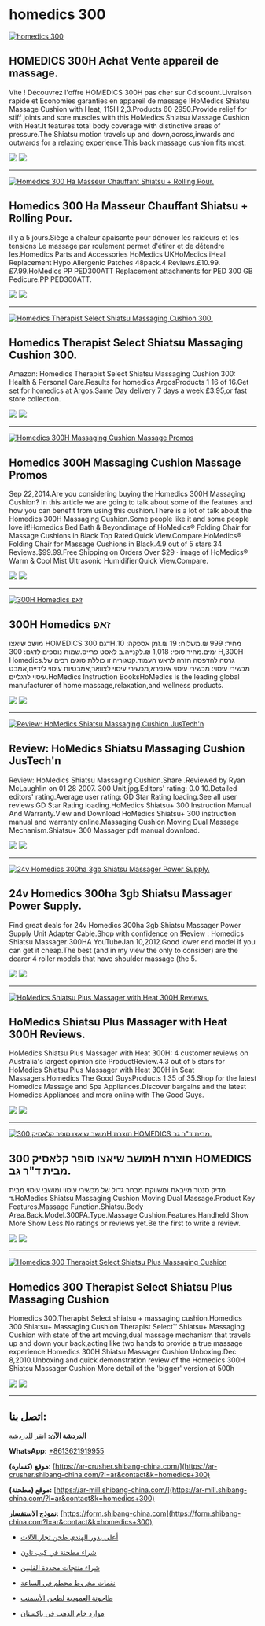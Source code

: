 # homedics 300

<a href="https://swt.shibang-china.com/?l=ar&img&k=homedics+300" target="_blank">![homedics 300](http://static.shibang-china.com/all-800x300/33.jpg)</a>

## HOMEDICS 300H Achat Vente appareil de massage.
Vite ! Découvrez l&#39;offre HOMEDICS 300H pas cher sur Cdiscount.Livraison rapide et Economies garanties en appareil de massage !HoMedics Shiatsu Massage Cushion with Heat, 115H 2,3.Products 60 2950.Provide relief for stiff joints and sore muscles with this HoMedics Shiatsu Massage Cushion with Heat.It features total body coverage with distinctive areas of pressure.The Shiatsu motion travels up and down,across,inwards and outwards for a relaxing experience.This back massage cushion fits most.


<a href="https://whatsapp.shibangsoft.com/WhatsApp.php" target="_blank" title="WhatsApp">![](http://static.shibang-china.com/icon/whatsapp.png)</a> <a href="https://swt.shibang-china.com/?l=ar&icon&k=homedics+300" target="_blank">![](http://static.shibang-china.com/icon/chat-ar.png)</a>

---

<a href="https://swt.shibang-china.com/?l=ar&img&k=homedics+300" target="_blank">![Homedics 300 Ha Masseur Chauffant Shiatsu + Rolling Pour.](http://static.shibang-china.com/all-800x300/781.jpg)</a>

## Homedics 300 Ha Masseur Chauffant Shiatsu + Rolling Pour.
il y a 5 jours.Siège à chaleur apaisante pour dénouer les raideurs et les tensions Le massage par roulement permet d&#39;étirer et de détendre les.Homedics Parts and Accessories HoMedics UKHoMedics iHeal Replacement Hypo Allergenic Patches 48pack.4 Reviews.£10.99.£7.99.HoMedics PP PED300ATT Replacement attachments for PED 300 GB Pedicure.PP PED300ATT.


<a href="https://whatsapp.shibangsoft.com/WhatsApp.php" target="_blank" title="WhatsApp">![](http://static.shibang-china.com/icon/whatsapp.png)</a> <a href="https://swt.shibang-china.com/?l=ar&icon&k=homedics+300" target="_blank">![](http://static.shibang-china.com/icon/chat-ar.png)</a>

---

<a href="https://swt.shibang-china.com/?l=ar&img&k=homedics+300" target="_blank">![Homedics Therapist Select Shiatsu Massaging Cushion 300.](http://static.shibang-china.com/all-800x300/597.jpg)</a>

## Homedics Therapist Select Shiatsu Massaging Cushion 300.
Amazon: Homedics Therapist Select Shiatsu Massaging Cushion 300: Health &amp; Personal Care.Results for homedics ArgosProducts 1 16 of 16.Get set for homedics at Argos.Same Day delivery 7 days a week £3.95,or fast store collection.


<a href="https://whatsapp.shibangsoft.com/WhatsApp.php" target="_blank" title="WhatsApp">![](http://static.shibang-china.com/icon/whatsapp.png)</a> <a href="https://swt.shibang-china.com/?l=ar&icon&k=homedics+300" target="_blank">![](http://static.shibang-china.com/icon/chat-ar.png)</a>

---

<a href="https://swt.shibang-china.com/?l=ar&img&k=homedics+300" target="_blank">![Homedics 300H Massaging Cushion Massage Promos](http://static.shibang-china.com/all-800x300/95.jpg)</a>

## Homedics 300H Massaging Cushion Massage Promos
Sep 22,2014.Are you considering buying the Homedics 300H Massaging Cushion? In this article we are going to talk about some of the features and how you can benefit from using this cushion.There is a lot of talk about the Homedics 300H Massaging Cushion.Some people like it and some people love it!Homedics Bed Bath &amp; Beyondimage of HoMedics® Folding Chair for Massage Cushions in Black Top Rated.Quick View.Compare.HoMedics® Folding Chair for Massage Cushions in Black.4.9 out of 5 stars 34 Reviews.$99.99.Free Shipping on Orders Over $29 &middot; image of HoMedics® Warm &amp; Cool Mist Ultrasonic Humidifier.Quick View.Compare.


<a href="https://whatsapp.shibangsoft.com/WhatsApp.php" target="_blank" title="WhatsApp">![](http://static.shibang-china.com/icon/whatsapp.png)</a> <a href="https://swt.shibang-china.com/?l=ar&icon&k=homedics+300" target="_blank">![](http://static.shibang-china.com/icon/chat-ar.png)</a>

---

<a href="https://swt.shibang-china.com/?l=ar&img&k=homedics+300" target="_blank">![300H Homedics זאפ](http://static.shibang-china.com/all-800x300/988.jpg)</a>

## 300H Homedics זאפ
מושב שיאצו HOMEDICS דגם 300H.מחיר: 999 ₪.משלוח: 19 ₪.זמן אספקה: 10 ימים.מחיר סופי: 1,018 ₪.לקנייה.ב לאסט פרייס.שמות נוספים לדגם: 300 H,300H Homedics.גרסה להדפסה חזרה לראש העמוד.קטגוריה זו כוללת סוגים רבים של מכשירי עיסוי: מכשירי עיסוי אינפרא,מכשירי עיסוי לצוואר,אמבטיות עיסוי לידיים,אמבט עיסוי לרגליים.HoMedics Instruction BooksHoMedics is the leading global manufacturer of home massage,relaxation,and wellness products.


<a href="https://whatsapp.shibangsoft.com/WhatsApp.php" target="_blank" title="WhatsApp">![](http://static.shibang-china.com/icon/whatsapp.png)</a> <a href="https://swt.shibang-china.com/?l=ar&icon&k=homedics+300" target="_blank">![](http://static.shibang-china.com/icon/chat-ar.png)</a>

---

<a href="https://swt.shibang-china.com/?l=ar&img&k=homedics+300" target="_blank">![Review: HoMedics Shiatsu Massaging Cushion JusTech&#39;n](http://static.shibang-china.com/all-800x300/1223.jpg)</a>

## Review: HoMedics Shiatsu Massaging Cushion JusTech&#39;n
Review: HoMedics Shiatsu Massaging Cushion.Share .Reviewed by Ryan McLaughlin on 01 28 2007. 300 Unit.jpg.Editors&#39; rating: 0.0 10.Detailed editors&#39; rating.Average user rating: GD Star Rating loading.See all user reviews.GD Star Rating loading.HoMedics Shiatsu+ 300 Instruction Manual And Warranty.View and Download HoMedics Shiatsu+ 300 instruction manual and warranty online.Massaging Cushion Moving Dual Massage Mechanism.Shiatsu+ 300 Massager pdf manual download.


<a href="https://whatsapp.shibangsoft.com/WhatsApp.php" target="_blank" title="WhatsApp">![](http://static.shibang-china.com/icon/whatsapp.png)</a> <a href="https://swt.shibang-china.com/?l=ar&icon&k=homedics+300" target="_blank">![](http://static.shibang-china.com/icon/chat-ar.png)</a>

---

<a href="https://swt.shibang-china.com/?l=ar&img&k=homedics+300" target="_blank">![24v Homedics 300ha 3gb Shiatsu Massager Power Supply.](http://static.shibang-china.com/all-800x300/1402.jpg)</a>

## 24v Homedics 300ha 3gb Shiatsu Massager Power Supply.
Find great deals for 24v Homedics 300ha 3gb Shiatsu Massager Power Supply Unit Adapter Cable.Shop with confidence on !Review : Homedics Shiatsu Massager 300HA YouTubeJan 10,2012.Good lower end model if you can get it cheap.The best (and in my view the only to consider) are the dearer 4 roller models that have shoulder massage (the 5.


<a href="https://whatsapp.shibangsoft.com/WhatsApp.php" target="_blank" title="WhatsApp">![](http://static.shibang-china.com/icon/whatsapp.png)</a> <a href="https://swt.shibang-china.com/?l=ar&icon&k=homedics+300" target="_blank">![](http://static.shibang-china.com/icon/chat-ar.png)</a>

---

<a href="https://swt.shibang-china.com/?l=ar&img&k=homedics+300" target="_blank">![HoMedics Shiatsu Plus Massager with Heat 300H Reviews.](http://static.shibang-china.com/all-800x300/521.jpg)</a>

## HoMedics Shiatsu Plus Massager with Heat 300H Reviews.
HoMedics Shiatsu Plus Massager with Heat 300H: 4 customer reviews on Australia&#39;s largest opinion site ProductReview.4.3 out of 5 stars for HoMedics Shiatsu Plus Massager with Heat 300H in Seat Massagers.Homedics The Good GuysProducts 1 35 of 35.Shop for the latest Homedics Massage and Spa Appliances.Discover bargains and the latest Homedics Appliances and more online with The Good Guys.


<a href="https://whatsapp.shibangsoft.com/WhatsApp.php" target="_blank" title="WhatsApp">![](http://static.shibang-china.com/icon/whatsapp.png)</a> <a href="https://swt.shibang-china.com/?l=ar&icon&k=homedics+300" target="_blank">![](http://static.shibang-china.com/icon/chat-ar.png)</a>

---

<a href="https://swt.shibang-china.com/?l=ar&img&k=homedics+300" target="_blank">![מושב שיאצו סופר קלאסיק 300H תוצרת HOMEDICS מבית ד&quot;ר גב.](http://static.shibang-china.com/all-800x300/1222.jpg)</a>

## מושב שיאצו סופר קלאסיק 300H תוצרת HOMEDICS מבית ד&quot;ר גב.
מדיק סנטר מייבאת ומשווקת מבחר גדול של מכשירי עיסוי ומושבי עיסוי מבית ד.HoMedics Shiatsu Massaging Cushion Moving Dual Massage.Product Key Features.Massage Function.Shiatsu.Body Area.Back.Model.300PA.Type.Massage Cushion.Features.Handheld.Show More Show Less.No ratings or reviews yet.Be the first to write a review.


<a href="https://whatsapp.shibangsoft.com/WhatsApp.php" target="_blank" title="WhatsApp">![](http://static.shibang-china.com/icon/whatsapp.png)</a> <a href="https://swt.shibang-china.com/?l=ar&icon&k=homedics+300" target="_blank">![](http://static.shibang-china.com/icon/chat-ar.png)</a>

---

<a href="https://swt.shibang-china.com/?l=ar&img&k=homedics+300" target="_blank">![Homedics 300 Therapist Select Shiatsu Plus Massaging Cushion](http://static.shibang-china.com/all-800x300/793.jpg)</a>

## Homedics 300 Therapist Select Shiatsu Plus Massaging Cushion
Homedics 300.Therapist Select shiatsu + massaging cushion.Homedics 300 Shiatsu+ Massaging Cushion  Therapist Select™ Shiatsu+ Massaging Cushion with state of the art moving,dual massage mechanism that travels up and down your back,acting like two hands to provide a true massage experience.Homedics 300H Shiatsu Massager Cushion Unboxing.Dec 8,2010.Unboxing and quick demonstration review of the Homedics 300H Shiatsu Massager Cushion More detail of the &#39;bigger&#39; version at 500h


<a href="https://whatsapp.shibangsoft.com/WhatsApp.php" target="_blank" title="WhatsApp">![](http://static.shibang-china.com/icon/whatsapp.png)</a> <a href="https://swt.shibang-china.com/?l=ar&icon&k=homedics+300" target="_blank">![](http://static.shibang-china.com/icon/chat-ar.png)</a>

---
## اتصل بنا:

**الدردشة الآن:** [انقر للدردشة](https://swt.shibang-china.com?l=ar&contact&k=homedics+300)

**WhatsApp:**  [+8613621919955](https://whatsapp.shibangsoft.com/WhatsApp.php)

**موقع (كسارة):** [https://ar-crusher.shibang-china.com/](https://ar-crusher.shibang-china.com/?l=ar&contact&k=homedics+300)

**موقع (مطحنة):** [https://ar-mill.shibang-china.com/](https://ar-mill.shibang-china.com/?l=ar&contact&k=homedics+300)

**نموذج الاستفسار:** [https://form.shibang-china.com](https://form.shibang-china.com?l=ar&contact&k=homedics+300)

* [أعلى بذور الهندي طحن تجار الآلات](../26/%D8%A3%D8%B9%D9%84%D9%89%20%D8%A8%D8%B0%D9%88%D8%B1%20%D8%A7%D9%84%D9%87%D9%86%D8%AF%D9%8A%20%D8%B7%D8%AD%D9%86%20%D8%AA%D8%AC%D8%A7%D8%B1%20%D8%A7%D9%84%D8%A2%D9%84%D8%A7%D8%AA.md)

* [شراء مطحنة في كيب تاون](../28/%D8%B4%D8%B1%D8%A7%D8%A1%20%D9%85%D8%B7%D8%AD%D9%86%D8%A9%20%D9%81%D9%8A%20%D9%83%D9%8A%D8%A8%20%D8%AA%D8%A7%D9%88%D9%86.md)

* [شراء منتجات محددة الفلبين](../30/%D8%B4%D8%B1%D8%A7%D8%A1%20%D9%85%D9%86%D8%AA%D8%AC%D8%A7%D8%AA%20%D9%85%D8%AD%D8%AF%D8%AF%D8%A9%20%D8%A7%D9%84%D9%81%D9%84%D8%A8%D9%8A%D9%86.md)

* [نغمات مخروط محطم في الساعة](../26/%D9%86%D8%BA%D9%85%D8%A7%D8%AA%20%D9%85%D8%AE%D8%B1%D9%88%D8%B7%20%D9%85%D8%AD%D8%B7%D9%85%20%D9%81%D9%8A%20%D8%A7%D9%84%D8%B3%D8%A7%D8%B9%D8%A9.md)

* [طاحونة العمودية لطحن الأسمنت](../28/%D8%B7%D8%A7%D8%AD%D9%88%D9%86%D8%A9%20%D8%A7%D9%84%D8%B9%D9%85%D9%88%D8%AF%D9%8A%D8%A9%20%D9%84%D8%B7%D8%AD%D9%86%20%D8%A7%D9%84%D8%A3%D8%B3%D9%85%D9%86%D8%AA.md)

* [موارد خام الذهب في باكستان](../26/%D9%85%D9%88%D8%A7%D8%B1%D8%AF%20%D8%AE%D8%A7%D9%85%20%D8%A7%D9%84%D8%B0%D9%87%D8%A8%20%D9%81%D9%8A%20%D8%A8%D8%A7%D9%83%D8%B3%D8%AA%D8%A7%D9%86.md)